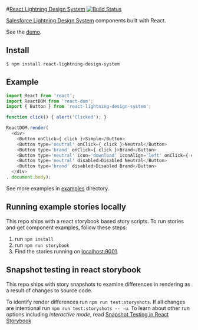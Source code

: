 #[React Lightning Design System](https://mashmatrix.github.io/react-lightning-design-system/)
[![Build Status](https://travis-ci.org/mashmatrix/react-lightning-design-system.svg?branch=master)](https://travis-ci.org/mashmatrix/react-lightning-design-system)

[Salesforce Lightning Design System](http://www.lightningdesignsystem.com/) components built with React.

See the [demo](https://mashmatrix.github.io/react-lightning-design-system/).


## Install

```
$ npm install react-lightning-design-system
```

## Example

```javascript
import React from 'react';
import ReactDOM from 'react-dom';
import { Button } from 'react-lightning-design-system';

function click() { alert('Clicked'); }

ReactDOM.render(
  <div>
    <Button onClick={ click }>Simple</Button>
    <Button type='neutral' onClick={ click }>Neutral</Button>
    <Button type='brand' onClick={ click }>Brand</Button>
    <Button type='neutral' icon='download' iconAlign='left' onClick={ click }>Icon #1</Button>
    <Button type='neutral' disabled>Disabled Neutral</Button>
    <Button type='brand' disabled>Disabled Brand</Button>
  </div>
, document.body);
```

See more examples in [examples](https://github.com/mashmatrix/react-lightning-design-system/tree/master/stories) directory.


## Running example stories locally

This repo ships with a react storybook based story scripts.
To run stories and get component examples, follow these steps:

1. run ```npm install```
2. run ```npm run storybook```
3. Find the stories running on [localhost:9001](http://localhost:9001).

## Snapshot testing in react storybook

This repo ships with story snapshots to examine differences in rendering as a result of changes to source code.

To identify render differences run ```npm run test:storyshots```.  If  all changes are intentional run ```npm run test:storyshots -- -u```.  To learn about other run options including *interactive mode*, read
[Snapshot Testing in React Storybook](https://voice.kadira.io/snapshot-testing-in-react-storybook-43b3b71cec4f)
